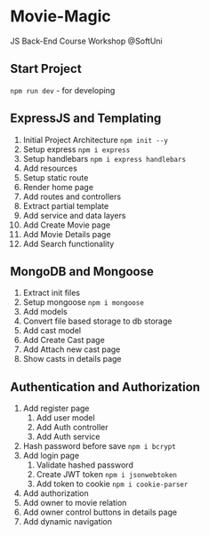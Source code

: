# Movie-Magic
JS Back-End Course Workshop @SoftUni

## Start Project
`npm run dev` - for developing

## ExpressJS and Templating
1. Initial Project Architecture `npm init --y`
2. Setup express `npm i express`
3. Setup handlebars `npm i express handlebars`
4. Add resources
5. Setup static route
6. Render home page
7. Add routes and controllers
8. Extract partial template
9. Add service and data layers
10. Add Create Movie page
11. Add Movie Details page
12. Add Search functionality

## MongoDB and Mongoose
1. Extract init files
2. Setup mongoose `npm i mongoose`
3. Add models
4. Convert file based storage to db storage
5. Add cast model
6. Add Create Cast page
7. Add Attach new cast page
8. Show casts in details page

## Authentication and Authorization
1. Add register page
   1. Add user model
   2. Add Auth controller
   3. Add Auth service
2. Hash password before save `npm i bcrypt`
3. Add login page
   1. Validate hashed password
   2. Create JWT token `npm i jsonwebtoken`
   3. Add token to cookie `npm i cookie-parser`
4. Add authorization
5. Add owner to movie relation
6. Add owner control buttons in details page
7. Add dynamic navigation
